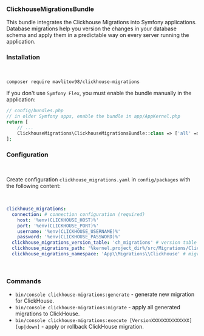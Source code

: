 ### ClickhouseMigrationsBundle

This bundle integrates the Clickhouse Migrations into Symfony applications. Database migrations help you version the changes in your database schema and apply them in a predictable way on every server running the application.


### Installation
<br>

```bash
composer require mavlitov98/clickhouse-migrations
```

If you don't use `Symfony Flex`, you must enable the bundle manually in the application:

```php
// config/bundles.php
// in older Symfony apps, enable the bundle in app/AppKernel.php
return [
    // ...
    ClickhouseMigrations\ClickhouseMigrationsBundle::class => ['all' => true],
];
```


### Configuration
<br>

Create configuration `clickhouse_migrations.yaml` in `config/packages` with the following content:

<br>

```yaml
clickhouse_migrations:
  connection: # connection configuration (required)
    host: '%env(CLICKHOUSE_HOST)%'
    port: '%env(CLICKHOUSE_PORT)%'
    username: '%env(CLICKHOUSE_USERNAME)%'
    password: '%env(CLICKHOUSE_PASSWORD)%'
  clickhouse_migrations_version_table: 'ch_migrations' # version table name (optional)
  clickhouse_migrations_path: '%kernel.project_dir%/src/Migrations/Clickhouse' # migration path (optional)
  clickhouse_migrations_namespace: 'App\\Migrations\\Clickhouse' # migration class namespace (optional)
```

<br>

### Commands

- `bin/console clickhouse-migrations:generate` - generate new migration for ClickHouse.
- `bin/console clickhouse-migrations:migrate` - apply all generated migrations to ClickHouse.
- `bin/console clickhouse-migrations:execute [VersionXXXXXXXXXXXXXX] [up|down]` - apply or rollback ClickHouse migration.

